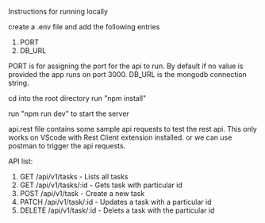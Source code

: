 Instructions for running locally

create a .env file and add the following entries
1. PORT
2. DB_URL

PORT is for assigning the port for the api to run. By default if no value is provided the app runs on port 3000.
DB_URL is the mongodb connection string.

cd into the root directory
run "npm install"

run "npm run dev" to start the server

api.rest file contains some sample api requests to test the rest api. This only works on VScode with Rest Client extension installed.
or we can use postman to trigger the api requests.

API list:

1. GET /api/v1/tasks - Lists all tasks
2. GET /api/v1/tasks/:id - Gets task with particular id
3. POST /api/v1/task - Create a new task
4. PATCH /api/v1/task/:id - Updates a task with a particular id
5. DELETE /api/v1/task/:id - Delets a task with the particular id


